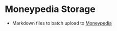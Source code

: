 # Moneypedia Storage

* Markdown files to batch upload to [Moneypedia](http://ec2-3-34-99-110.ap-northeast-2.compute.amazonaws.com/)

